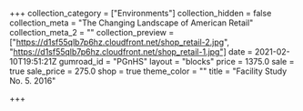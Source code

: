 +++
collection_category = ["Environments"]
collection_hidden = false
collection_meta = "The Changing Landscape of American Retail"
collection_meta_2 = ""
collection_preview = ["https://d1sf55qlb7p6hz.cloudfront.net/shop_retail-2.jpg", "https://d1sf55qlb7p6hz.cloudfront.net/shop_retail-1.jpg"]
date = 2021-02-10T19:51:21Z
gumroad_id = "PGnHS"
layout = "blocks"
price = 1375.0
sale = true
sale_price = 275.0
shop = true
theme_color = ""
title = "Facility Study No. 5. 2016"

+++
